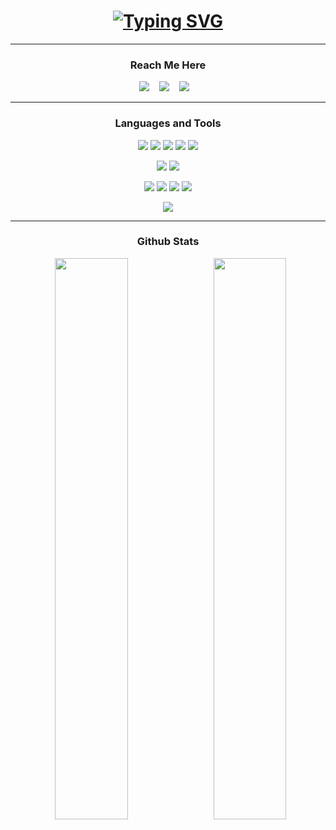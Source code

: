 ### <h1 align="center"> [![Typing SVG](https://readme-typing-svg.herokuapp.com?color=F7F7F7&size=40&center=true&vCenter=true&width=1000&height=50&lines=Hi+%F0%9F%91%8B+I'm+Darahaas)](https://git.io/typing-svg) </h1>

-----
### <h3 align="center">Reach Me Here</h3>
<p align="center">
  <a target=_blank href="mailto:darahaas15@gmail.com"><img src="https://img.icons8.com/color/50/000000/gmail-new.png"/></a>&nbsp;&nbsp;&nbsp;
  <a href="https://www.instagram.com/darahaas15/" target="blank"><img src="https://img.icons8.com/fluency/48/000000/instagram-new.png"/></a>&nbsp;&nbsp;&nbsp;
  <a href="https://www.linkedin.com/in/darahaas15/" target="blank"><img src="https://img.icons8.com/fluency/48/000000/linkedin.png"/></a>&nbsp;&nbsp;&nbsp;
</p>

-----

### <h3 align="center">Languages and Tools</h3>

<p align="center">
<img src="https://img.icons8.com/color/48/000000/html-5--v1.png"/>
<img src="https://img.icons8.com/color/48/000000/css3.png"/>
<img src="https://img.icons8.com/color/48/000000/sass.png"/>
<img src="https://img.icons8.com/color/48/000000/javascript.png"/>
<img src="https://img.icons8.com/office/48/000000/react.png"/>
</p>

<p align="center">
<img src="https://img.icons8.com/color/48/000000/nodejs.png"/>
<img src="https://img.icons8.com/color/48/000000/mongodb.png"/>
</p>

<p align="center">
<img src="https://img.icons8.com/color/48/000000/c-programming.png"/>
<img src="https://img.icons8.com/color/48/000000/c-plus-plus-logo.png"/>
<img src="https://img.icons8.com/color/48/000000/python.png"/>
<img src="https://img.icons8.com/color/48/000000/java-coffee-cup-logo--v1.png"/>
</p>
<p align="center"><img src="https://github-readme-stats.vercel.app/api/top-langs/?username=darahaas15&theme=nightowl"></p>

-----

### <h3 align="center">Github Stats</h3>
<p align="center">
<img  src="https://github-readme-stats.vercel.app/api?username=darahaas15&show_icons=true&hide_border=false&theme=nightowl&count_private=true" width="48%" align="right" >
<img  src="https://github-readme-streak-stats.herokuapp.com/?user=darahaas15&theme=nightowl" width="48%" >
</p>

